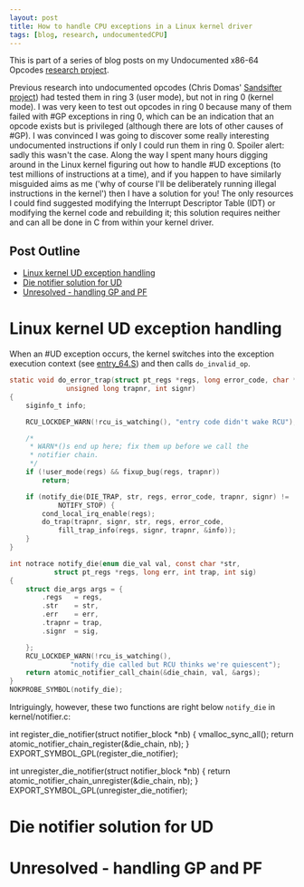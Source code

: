 ```yaml
---
layout: post
title: How to handle CPU exceptions in a Linux kernel driver
tags: [blog, research, undocumentedCPU]
---
```


This is part of a series of blog posts on my Undocumented x86-64 Opcodes [research project](/research).

Previous research into undocumented opcodes (Chris Domas' [Sandsifter project](https://github.com/xoreaxeaxeax/sandsifter)) had tested them in ring 3 (user mode), but not in ring 0 (kernel mode). I was very keen to test out opcodes in ring 0 because many of them failed with #GP exceptions in ring 0, which can be an indication that an opcode exists but is privileged (although there are lots of other causes of #GP). I was convinced I was going to discover some really interesting undocumented instructions if only I could run them in ring 0. Spoiler alert: sadly this wasn't the case. Along the way I spent many hours digging around in the Linux kernel figuring out how to handle #UD exceptions (to test millions of instructions at a time), and if you happen to have similarly misguided aims as me ('why of course I'll be deliberately running illegal instructions in the kernel') then I have a solution for you! The only resources I could find suggested modifying the Interrupt Descriptor Table (IDT) or modifying the kernel code and rebuilding it; this solution requires neither and can all be done in C from within your kernel driver.

## Post Outline
* [Linux kernel UD exception handling](#linux-kernel-ud-exception-handling)
* [Die notifier solution for UD](#die-notifier-solution-for-ud)
* [Unresolved - handling GP and PF](#unresolved-handling-gp-and-pf)

# Linux kernel UD exception handling

When an #UD exception occurs, the kernel switches into the exception execution context (see [entry_64.S](https://github.com/torvalds/linux/blob/master/arch/x86/entry/entry_64.S)) and then calls `do_invalid_op`.



```c
static void do_error_trap(struct pt_regs *regs, long error_code, char *str,
			  unsigned long trapnr, int signr)
{
	siginfo_t info;

	RCU_LOCKDEP_WARN(!rcu_is_watching(), "entry code didn't wake RCU");

	/*
	 * WARN*()s end up here; fix them up before we call the
	 * notifier chain.
	 */
	if (!user_mode(regs) && fixup_bug(regs, trapnr))
		return;

	if (notify_die(DIE_TRAP, str, regs, error_code, trapnr, signr) !=
			NOTIFY_STOP) {
		cond_local_irq_enable(regs);
		do_trap(trapnr, signr, str, regs, error_code,
			fill_trap_info(regs, signr, trapnr, &info));
	}
}
```

```c
int notrace notify_die(enum die_val val, const char *str,
	       struct pt_regs *regs, long err, int trap, int sig)
{
	struct die_args args = {
		.regs	= regs,
		.str	= str,
		.err	= err,
		.trapnr	= trap,
		.signr	= sig,

	};
	RCU_LOCKDEP_WARN(!rcu_is_watching(),
			   "notify_die called but RCU thinks we're quiescent");
	return atomic_notifier_call_chain(&die_chain, val, &args);
}
NOKPROBE_SYMBOL(notify_die);
```

Intriguingly, however, these two functions are right below `notify_die` in kernel/notifier.c:

int register_die_notifier(struct notifier_block *nb)
{
	vmalloc_sync_all();
	return atomic_notifier_chain_register(&die_chain, nb);
}
EXPORT_SYMBOL_GPL(register_die_notifier);

int unregister_die_notifier(struct notifier_block *nb)
{
	return atomic_notifier_chain_unregister(&die_chain, nb);
}
EXPORT_SYMBOL_GPL(unregister_die_notifier);

# Die notifier solution for UD

# Unresolved - handling GP and PF
